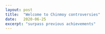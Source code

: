 ```yaml
---
layout: post
title:  "Welcome to Chinmoy controversies"
date:   2020-06-25
excerpt: "surpass previous achievements"
---
```

